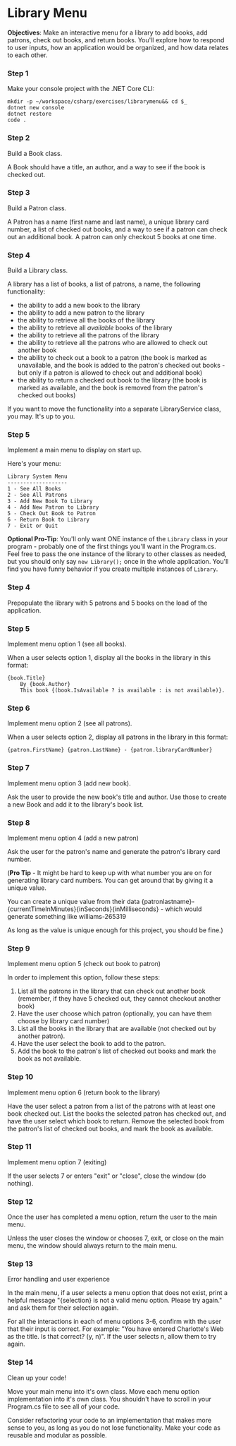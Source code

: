 # Library Menu

**Objectives**: Make an interactive menu for a library to add books, add patrons, check out books, and return books. You'll explore how to respond to user inputs, how an application would be organized, and how data relates to each other.

### Step 1
Make your console project with the .NET Core CLI:
```
mkdir -p ~/workspace/csharp/exercises/librarymenu&& cd $_
dotnet new console
dotnet restore
code .
```

### Step 2
Build a Book class.

A Book should have a title, an author, and a way to see if the book is checked out. 

### Step 3
Build a Patron class.

A Patron has a name (first name and last name), a unique library card number, a list of checked out books, and a way to see if a patron can check out an additional book. A patron can only checkout 5 books at one time.

### Step 4
Build a Library class.

A library has a list of books, a list of patrons, a name, the following functionality:

- the ability to add a new book to the library
- the ability to add a new patron to the library
- the ability to retrieve all the books of the library
- the ability to retrieve all *available* books of the library
- the ability to retrieve all the patrons of the library
- the ability to retrieve all the patrons who are allowed to check out another book
- the ability to check out a book to a patron (the book is marked as unavailable, and the book is added to the patron's checked out books - but only if a patron is allowed to check out and additional book)
- the ability to return a checked out book to the library (the book is marked as available, and the book is removed from the patron's checked out books)

If you want to move the functionality into a separate LibraryService class, you may. It's up to you.

### Step 5
Implement a main menu to display on start up.

Here's your menu:
```
Library System Menu
-------------------
1 - See All Books
2 - See All Patrons
3 - Add New Book To Library
4 - Add New Patron to Library
5 - Check Out Book to Patron
6 - Return Book to Library
7 - Exit or Quit
```

**Optional Pro-Tip**: You'll only want ONE instance of the `Library` class in your program - probably one of the first things you'll want in the Program.cs. Feel free to pass the one instance of the library to other classes as needed, but you should only say `new Library();` once in the whole application. You'll find you have funny behavior if you create multiple instances of `Library`.

### Step 4
Prepopulate the library with 5 patrons and 5 books on the load of the application. 

### Step 5
Implement menu option 1 (see all books).

When a user selects option 1, display all the books in the library in this format:
```
{book.Title}
	By {book.Author}
	This book {(book.IsAvailable ? is available : is not available)}.
```

### Step 6
Implement menu option 2 (see all patrons).

When a user selects option 2, display all patrons in the library in this format:
```
{patron.FirstName} {patron.LastName} - {patron.libraryCardNumber}
```

### Step 7
Implement menu option 3 (add new book).

Ask the user to provide the new book's title and author. Use those to create a new Book and add it to the library's book list.

### Step 8
Implement menu option 4 (add a new patron)

Ask the user for the patron's name and generate the patron's library card number.

(**Pro Tip** - 
It might be hard to keep up with what number you are on for generating library card numbers. You can get around that by giving it a unique value.

You can create a unique value from their data {patronlastname}-{currentTimeInMinutes}{inSeconds}{inMilliseconds} - which would generate something like williams-265319  

As long as the value is unique enough for this project, you should be fine.)

### Step 9
Implement menu option 5 (check out book to patron)

In order to implement this option, follow these steps:
1. List all the patrons in the library that can check out another book (remember, if they have 5 checked out, they cannot checkout another book)
2. Have the user choose which patron (optionally, you can have them choose by library card number)
3. List all the books in the library that are available (not checked out by another patron).
6. Have the user select the book to add to the patron.
7. Add the book to the patron's list of checked out books and mark the book as not available.

### Step 10
Implement menu option 6 (return book to the library)

Have the user select a patron from a list of the patrons with at least one book checked out. List the books the selected patron has checked out, and have the user select which book to return. Remove the selected book from the patron's list of checked out books, and mark the book as available. 

### Step 11
Implement menu option 7 (exiting)

If the user selects 7 or enters "exit" or "close", close the window (do nothing).

### Step 12
Once the user has completed a menu option, return the user to the main menu.

Unless the user closes the window or chooses 7, exit, or close on the main menu, the window should always return to the main menu.

### Step 13
Error handling and user experience

In the main menu, if a user selects a menu option that does not exist, print a helpful message "{selection} is not a valid menu option. Please try again." and ask them for their selection again.

For all the interactions in each of menu options 3-6, confirm with the user that their input is correct. For example: "You have entered Charlotte's Web as the title. Is that correct? (y, n)". If the user selects n, allow them to try again.
 
### Step 14
Clean up your code!

Move your main menu into it's own class. Move each menu option implementation into it's own class. You shouldn't have to scroll in your Program.cs file to see all of your code.

Consider refactoring your code to an implementation that makes more sense to you, as long as you do not lose functionality. Make your code as reusable and modular as possible.
